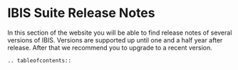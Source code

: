 # IBIS Suite Release Notes
In this section of the website you will be able to find release notes of several versions of IBIS.
Versions are supported up until one and a half year after release. After that we recommend you to upgrade to a recent version.

```{eval-rst}
.. tableofcontents::
   
```